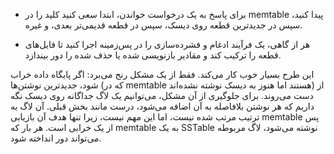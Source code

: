* برای پاسخ به یک درخواست خواندن، ابتدا سعی کنید کلید را در memtable پیدا کنید، سپس در جدیدترین قطعه روی دیسک، سپس در قطعه قدیمی‌تر بعدی، و غیره.

* هر از گاهی، یک فرآیند ادغام و فشرده‌سازی را در پس‌زمینه اجرا کنید تا فایل‌های قطعه را ترکیب کند و مقادیر بازنویسی شده یا حذف شده را دور بیندازد.

این طرح بسیار خوب کار می‌کند. فقط از یک مشکل رنج می‌برد: اگر پایگاه داده خراب شود، جدیدترین نوشتن‌ها (که در memtable هستند اما هنوز به دیسک نوشته نشده‌اند) از دست می‌روند. برای جلوگیری از آن مشکل، می‌توانیم یک لاگ جداگانه روی دیسک نگه داریم که هر نوشتن بلافاصله به آن اضافه می‌شود، درست مانند بخش قبلی. آن لاگ به ترتیب مرتب شده نیست، اما این مهم نیست، زیرا تنها هدف آن بازیابی memtable پس از یک خرابی است. هر بار که memtable به یک SSTable نوشته می‌شود، لاگ مربوطه می‌تواند دور انداخته شود. 